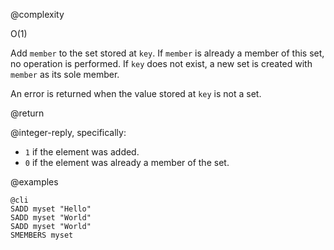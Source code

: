 @complexity

O(1)


Add `member` to the set stored at `key`. If `member` is already a member of
this set, no operation is performed. If `key` does not exist, a new set is
created with `member` as its sole member.

An error is returned when the value stored at `key` is not a set.

@return

@integer-reply, specifically:

* `1` if the element was added.
* `0` if the element was already a member of the set.

@examples

    @cli
    SADD myset "Hello"
    SADD myset "World"
    SADD myset "World"
    SMEMBERS myset

